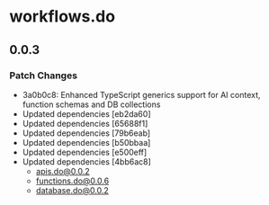 # workflows.do

## 0.0.3

### Patch Changes

- 3a0b0c8: Enhanced TypeScript generics support for AI context, function schemas and DB collections
- Updated dependencies [eb2da60]
- Updated dependencies [65688f1]
- Updated dependencies [79b6eab]
- Updated dependencies [b50bbaa]
- Updated dependencies [e500eff]
- Updated dependencies [4bb6ac8]
  - apis.do@0.0.2
  - functions.do@0.0.6
  - database.do@0.0.2
